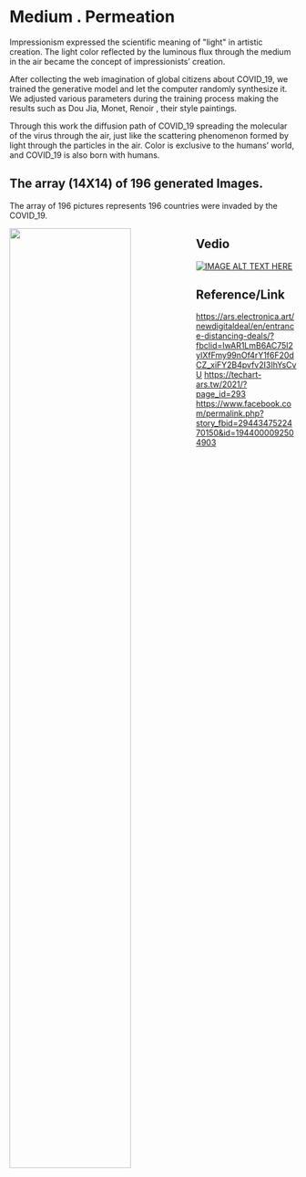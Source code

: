 # Medium . Permeation
Impressionism expressed the scientific meaning of "light" in artistic creation. The light color reflected by the luminous flux through the medium in the air became the concept of impressionists’ creation.

After collecting the web imagination of global citizens about COVID_19, we trained the generative model and let the computer randomly synthesize it. We adjusted various parameters during the training process making the results such as Dou Jia, Monet, Renoir , their style paintings.

Through this work the diffusion path of COVID_19 spreading the molecular of the virus through the air, just like the scattering phenomenon formed by light through the particles in the air. Color is exclusive to the humans’ world, and COVID_19 is also born with humans.

## The array (14X14) of 196 generated Images.
The array of 196 pictures represents 196 countries were invaded by the COVID_19.

<img style="float: left;" src="https://drive.google.com/uc?export=view&id=1pzO4WWtBkuq1q0IngVYJMKkmE4eIaDEb" width="65%">

## Vedio
[![IMAGE ALT TEXT HERE](https://j.gifs.com/XQr8Jl.gif)](https://www.youtube.com/embed/QZXdjV6TTPc)

## Reference/Link
https://ars.electronica.art/newdigitaldeal/en/entrance-distancing-deals/?fbclid=IwAR1LmB6AC75l2ylXfFmy99nOf4rY1f6F20dCZ_xiFY2B4pvfv2I3IhYsCvU
https://techart-ars.tw/2021/?page_id=293
https://www.facebook.com/permalink.php?story_fbid=2944347522470150&id=1944000092504903
